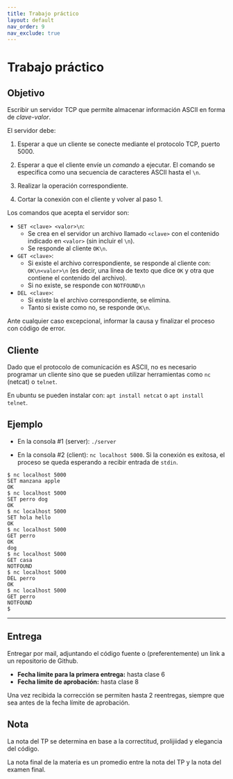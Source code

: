 ```yaml
---
title: Trabajo práctico
layout: default
nav_order: 9
nav_exclude: true
---
```


# Trabajo práctico

## Objetivo

Escribir un servidor TCP que permite almacenar información ASCII en forma de
_clave-valor_.

El servidor debe:

1. Esperar a que un cliente se conecte mediante el protocolo TCP, puerto 5000.

2. Esperar a que el cliente envíe un _comando_ a ejecutar. El comando se
   especifica como una secuencia de caracteres ASCII hasta el `\n`.

3. Realizar la operación correspondiente.

4. Cortar la conexión con el cliente y volver al paso 1.

Los comandos que acepta el servidor son:

* `SET <clave> <valor>\n`:
  * Se crea en el servidor un archivo llamado `<clave>` con el contenido
    indicado en `<valor>` (sin incluir el `\n`).
  * Se responde al cliente `OK\n`.
* `GET <clave>`:
  * Si existe el archivo correspondiente, se responde al cliente con:
    `OK\n<valor>\n` (es decir, una línea de texto que dice `OK` y otra que
    contiene el contenido del archivo).
  * Si no existe, se responde con `NOTFOUND\n`
* `DEL <clave>`:
  * Si existe la el archivo correspondiente, se elimina.
  * Tanto si existe como no, se responde `OK\n`.

Ante cualquier caso excepcional, informar la causa y finalizar el proceso con
código de error.

## Cliente

Dado que el protocolo de comunicación es ASCII, no es necesario programar un
cliente sino que se pueden utilizar herramientas como `nc` (netcat) o `telnet`.

En ubuntu se pueden instalar con: `apt install netcat` o `apt install telnet`.

## Ejemplo

* En la consola #1 (server): `./server`

* En la consola #2 (client): `nc localhost 5000`. Si la conexión es exitosa, el proceso
  se queda esperando a recibir entrada de `stdin`.

```
$ nc localhost 5000
SET manzana apple
OK
$ nc localhost 5000
SET perro dog
OK
$ nc localhost 5000
SET hola hello
OK
$ nc localhost 5000
GET perro
OK
dog
$ nc localhost 5000
GET casa
NOTFOUND
$ nc localhost 5000
DEL perro
OK
$ nc localhost 5000
GET perro
NOTFOUND
$
```

----

## Entrega

Entregar por mail, adjuntando el código fuente o (preferentemente) un link a un
repositorio de Github.

* **Fecha límite para la primera entrega:** hasta clase 6
* **Fecha límite de aprobación:** hasta clase 8

Una vez recibida la corrección se permiten hasta 2 reentregas, siempre que sea antes
de la fecha límite de aprobación.

## Nota

La nota del TP se determina en base a la correctitud, prolijiidad y elegancia
del código.

La nota final de la materia es un promedio entre la nota del TP y la nota del
examen final.
